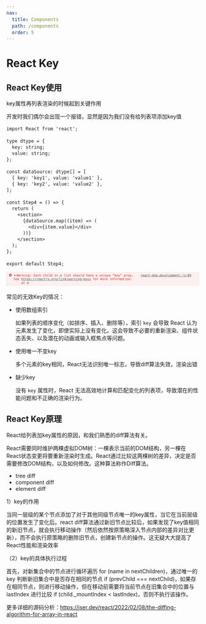 ```yaml
---
nav:
  title: Components
  path: /components
  order: 5
---
```

# React Key

## React Key使用

key属性再列表渲染的时候起到关键作用

开发时我们偶尔会出现一个报错，显然是因为我们没有给列表项添加key值

```tsx
import React from 'react';

type dtype = {
  key: string;
  value: string;
};

const dataSource: dtype[] = [
  { key: 'key1', value: 'value1' },
  { key: 'key2', value: 'value2' },
];

const Step4 = () => {
  return (
    <section>
      {dataSource.map((item) => (
        <div>{item.value}</div>
      ))}
    </section>
  );
};

export default Step4;
```
![reactkey](./pic1.png "reactkey")

常见的无效Key的情况：

- 使用数组索引
    
    如果列表的顺序变化（如排序、插入、删除等），索引 `key` 会导致 React 认为元素发生了变化，即使实际上没有变化。这会导致不必要的重新渲染、组件状态丢失、以及潜在的动画或输入框焦点等问题。
    
- 使用唯一不变key
    
    多个元素的key相同，React无法识别唯一标志，导致diff算法失效，渲染出错
    
- 缺少key
    
    没有 `key` 属性时，React 无法高效地计算和匹配变化的列表项，导致潜在的性能问题和不正确的渲染行为。


## React Key原理

React给列表加key属性的原因，和我们熟悉的diff算法有关。  

React需要同时维护两棵虚拟DOM树：一棵表示当前的DOM结构，另一棵在React状态变更将要重新渲染时生成。React通过比较这两棵树的差异，决定是否需要修改DOM结构，以及如何修改。这种算法称作Diff算法。
- tree diff
- component diff
- element diff

1）key的作用

当同一层级的某个节点添加了对于其他同级节点唯一的key属性，当它在当前层级的位置发生了变化后。react diff算法通过新旧节点比较后，如果发现了key值相同的新旧节点，就会执行移动操作（然后依然按原策略深入节点内部的差异对比更新），而不会执行原策略的删除旧节点，创建新节点的操作。这无疑大大提高了React性能和渲染效率

（2）key的具体执行过程

首先，对新集合中的节点进行循环遍历 for (name in nextChildren)，通过唯一的 key 判断新旧集合中是否存在相同的节点 if (prevChild === nextChild)，如果存在相同节点，则进行移动操作，但在移动前需要将当前节点在旧集合中的位置与 lastIndex 进行比较 if (child._mountIndex < lastIndex)，否则不执行该操作。



更多详细的源码分析：https://jser.dev/react/2022/02/08/the-diffing-algorithm-for-array-in-react